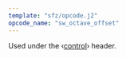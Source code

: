 ```yaml
---
template: "sfz/opcode.j2"
opcode_name: "sw_octave_offset"
---
```

Used under the ‹[control]› header.


[control]: ../headers/control.md
